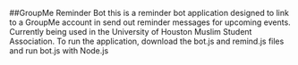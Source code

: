 ##GroupMe Reminder Bot
this is a reminder bot application designed to link to a GroupMe account in send out reminder messages for upcoming events. 
Currently being used in the University of Houston Muslim Student Association.
To run the application, download the bot.js and remind.js files and run bot.js with Node.js
